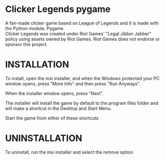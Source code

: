 # Clicker Legends pygame
A fan-made clicker game based on League of Legends and it is made with the Python module, Pygame  
  Clicker Legends was created under Riot Games' "Legal Jibber Jabber" policy using assets owned by Riot Games.  Riot Games does not endorse or sponsor this project.

# INSTALLATION
To install, open the msi installer, and when the Windows protected your PC window opens, press "More Info" and then press "Run Anyways".  
  
When the installer window opens, press "Next".  
  
The installer will install the game by default to the program files folder and will make a shortcut in the Desktop and Start Menu.  
  
Start the game from either of these shortcuts
# UNINSTALLATION
To uninstall, run the msi installer and select the remove option
